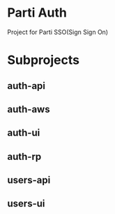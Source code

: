 # Parti Auth
Project for Parti SSO(Sign Sign On)

# Subprojects
## auth-api
## auth-aws
## auth-ui
## auth-rp
## users-api
## users-ui
